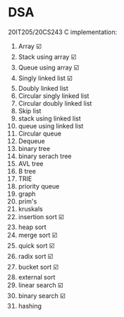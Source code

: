 # DSA
20IT205/20CS243
C implementation:
  1. Array ☑️
  2. Stack using array ☑️
  3. Queue using array ☑️
  4. Singly linked list ☑️
  5. Doubly linked list
  6. Circular singly linked list
  7. Circular doubly linked list
  8. Skip list
  9. stack using linked list
  10. queue using linked list
  11. Circular queue
  12. Dequeue
  13. binary tree
  14. binary serach tree
  15. AVL tree
  16. B tree
  17. TRIE
  18. priority queue
  19. graph
  20. prim's
  21. kruskals
  22. insertion sort ☑️
  23. heap sort
  24. merge sort ☑️
  25. quick sort ☑️
  26. radix sort ☑️
  27. bucket sort ☑️
  28. external sort
  29. linear search ☑️
  30. binary search ☑️
  31. hashing
